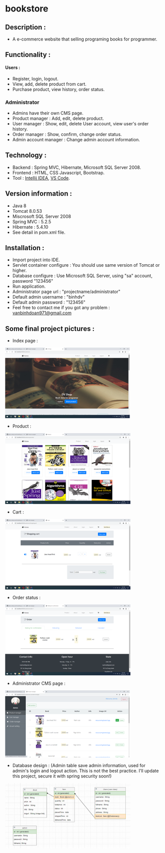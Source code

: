 # bookstore

## Description : 
- A e-commerce website that selling programing books for programmer.

## Functionality : 

#### Users : 
- Register, login, logout.
- View, add, delete product from cart.
- Purchase product, view history, order status.

### Administrator
- Admins have their own CMS page.
- Product manager : Add, edit, delete product.
- User manager : Show, edit, delete User account, view user's order history.
- Order manager : Show, confirm, change order status.
- Admin account manager : Change admin account information.

## Technology : 
- Backend : Spring MVC, Hibernate, Microsoft SQL Server 2008.
- Frontend : HTML, CSS Javascript, Bootstrap.
- Tool : [Intellij IDEA](https://www.jetbrains.com/idea/), [VS Code](https://code.visualstudio.com/).

## Version information : 
- Java 8
- Tomcat 8.0.53
- Miscrosoft SQL Server 2008 
- Spring MVC : 5.2.5
- Hibernate : 5.4.10
- See detail in pom.xml file.

## Installation : 
- Import project into IDE.
- Servlet container configure : You should use same version of Tomcat or higher.
- Database configure : Use Microsoft SQL Server, using "sa" account, password "123456"
- Run application.
- Administrator page url : "projectname/administrator"
- Default admin username : "binhdv"
- Default admin password : "123456"
- Feel free to contact me if you got any problem : vanbinhdoan971@gmail.com

## Some final project pictures :
- Index page : 
<img src="images/index.png" width="80%" />

- Product : 
<img src="images/product.png" width="80%" />

- Cart : 
<img src="images/cart.png" width="80%" />

- Order status : 
<img src="images/order.png" width="80%" />

- Administrator CMS page : 
<img src="images/a-productmanager.png" width="80%" />

- Database design : (Admin table save admin information, used for admin's login and logout action. This is not the best practice. I'll update this project, secure it with spring security soon!)
<img src="images/db_design.png" width = 80% />



